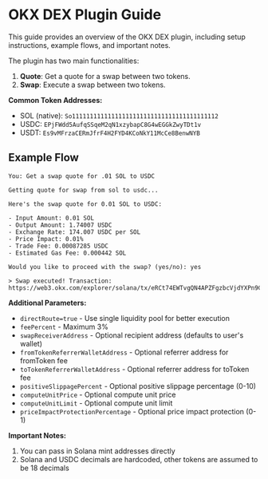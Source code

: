 # OKX DEX Plugin Guide

This guide provides an overview of the OKX DEX plugin, including setup instructions, example flows, and important notes.

The plugin has two main functionalities:

1. **Quote**: Get a quote for a swap between two tokens.
2. **Swap**: Execute a swap between two tokens.

**Common Token Addresses:**
- SOL (native): `So11111111111111111111111111111111111111112`
- USDC: `EPjFWdd5AufqSSqeM2qN1xzybapC8G4wEGGkZwyTDt1v`
- USDT: `Es9vMFrzaCERmJfrF4H2FYD4KCoNkY11McCe8BenwNYB`

## Example Flow

```
You: Get a swap quote for .01 SOL to USDC

Getting quote for swap from sol to usdc...

Here's the swap quote for 0.01 SOL to USDC:

- Input Amount: 0.01 SOL
- Output Amount: 1.74007 USDC
- Exchange Rate: 174.007 USDC per SOL
- Price Impact: 0.01%
- Trade Fee: 0.00087285 USDC
- Estimated Gas Fee: 0.000442 SOL

Would you like to proceed with the swap? (yes/no): yes

> Swap executed! Transaction: https://web3.okx.com/explorer/solana/tx/eRCt74EWTvgQN4APZFgzbcVjdYXPn9C3yEp62r2de1DXC1fitKz3SWGUVsZzZnjUBUH6MbFozrAWpQ6dJFns9QB
```

**Additional Parameters:**
- `directRoute=true` - Use single liquidity pool for better execution
- `feePercent` - Maximum 3%
- `swapReceiverAddress` - Optional recipient address (defaults to user's wallet)
- `fromTokenReferrerWalletAddress` - Optional referrer address for fromToken fee
- `toTokenReferrerWalletAddress` - Optional referrer address for toToken fee
- `positiveSlippagePercent` - Optional positive slippage percentage (0-10)
- `computeUnitPrice` - Optional compute unit price
- `computeUnitLimit` - Optional compute unit limit
- `priceImpactProtectionPercentage` - Optional price impact protection (0-1)

**Important Notes:**
1. You can pass in Solana mint addresses directly
2. Solana and USDC decimals are hardcoded, other tokens are assumed to be 18 decimals